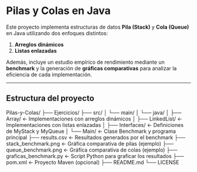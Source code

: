 # Pilas y Colas en Java

Este proyecto implementa estructuras de datos **Pila (Stack)** y **Cola (Queue)** en Java utilizando dos enfoques distintos:

1. **Arreglos dinámicos**
2. **Listas enlazadas**

Además, incluye un estudio empírico de rendimiento mediante un **benchmark** y la generación de **gráficas comparativas** para analizar la eficiencia de cada implementación.

---

## Estructura del proyecto

Pilas-y-Colas/
├── Ejercicios/
├── src/
│   └── main/
│       └── java/
│           ├── Array/         ← Implementaciones con arreglos dinámicos
│           ├── LinkedList/    ← Implementaciones con listas enlazadas
│           ├── Interfaces/    ← Definiciones de MyStack y MyQueue
│           └── Main/          ← Clase Benchmark y programa principal
├── results.csv               ← Resultados generados por el benchmark
├── stack_benchmark.png       ← Gráfica comparativa de pilas (ejemplo)
├── queue_benchmark.png       ← Gráfica comparativa de colas (ejemplo)
├── graficas_benchmark.py     ← Script Python para graficar los resultados
├── pom.xml                   ← Proyecto Maven (opcional)
├── README.md
└── LICENSE
